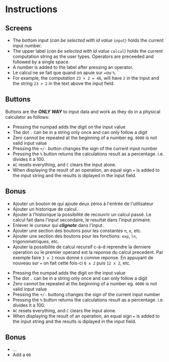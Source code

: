 # Instructions

## Screens

* The bottom input (*can be selected with id value* `input`) holds the current input number.
* The upper label (*can be selected with id value* `calcul`) holds the current computation string as the user types. Operators are preceeded and followed by a single space.
* A number is added to the label after pressing an operator.
* Le calcul ne se fait que quand on apuie sur `=`ou `%`. `
* For example, the computation `23 × 2 = 46`, will have `2` in the input and the string `23 × 2` in the text above the input field.

## Buttons

Buttons are the ***ONLY WAY*** to input data and work as they do in a physical calculator as follows:

- Pressing the numpad adds the digit on the input value
- The dot `.` can be in a string only once and can only follow a digit
- Zero cannot be repeated at the beginning of a number eg. `0000` is not valid input value
- Pressing the `+/-` button changes the sign of the current input number
- Pressing the `%` button returns the calculations result as a percentage. i.e. divides it a 100.
- `AC` resets everything, and `C` clears the input alone.
- When displaying the result of an operation, an equal sign `=` is added to the input string and the results is diplayed in the input field.

## Bonus
- Ajouter un bouton `00` qui ajoute deux zéros à l'entrée de l'utilisateur
- Ajouter un historique de calcul.
- Ajouter à l'historique la possibilité de recouvrir un calcul passé. Le calcul fait dans l'input secondaire, le resultat dans l'input primaire.
- Enlever le curseur qui ***clignote*** dans l'input.
- Ajouter une section des boutons pour les constantes `π`, `e`, etc.
- Ajouter une section des boutons pour les fonctions: `exp`, `ln`, trigonometriques, etc.
- Ajouter la possibilite de calcul recursif c-à-d reprendre la derniere operation ou le premier operand est la reponse du calcul precedent. Par exemple faire `3 x 2` nous donne `6` comme reponse. En appuyant de nouveau sur `=` on fait cette fois-ci `6 x 2` puis `12 x 2`, etc.

* Pressing the numpad adds the digit on the input value
* The dot `.` can be in a string only once and can only follow a digit
* Zero cannot be repeated at the beginning of a number eg. `0000` is not valid input value
* Pressing the `+/-` buttong changes the sign of the current input number
* Pressing the `%` button returns the calculations result as a percentage. i.e. divides it a 100.
* `AC` resets everything, and `C` clears the input alone.
* When displaying the result of an operation, an equal sign `=` is added to the input string and the results is diplayed in the input field.

## Bonus

* ...
* Add a `00`
